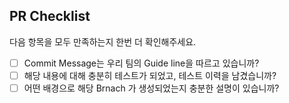 ## PR Checklist
다음 항목을 모두 만족하는지 한번 더 확인해주세요.

- [ ] Commit Message는 우리 팀의 Guide line을 따르고 있습니까?
- [ ] 해당 내용에 대해 충분히 테스트가 되었고, 테스트 이력을 남겼습니까?
- [ ] 어떤 배경으로 해당 Brnach 가 생성되었는지 충분한 설명이 있습니까?
